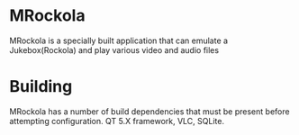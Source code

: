 # MRockola
MRockola is a specially built application that can emulate a Jukebox(Rockola) and play various video and audio files
# Building
MRockola has a number of build dependencies that must be present before attempting configuration.
QT 5.X framework, VLC, SQLite.
